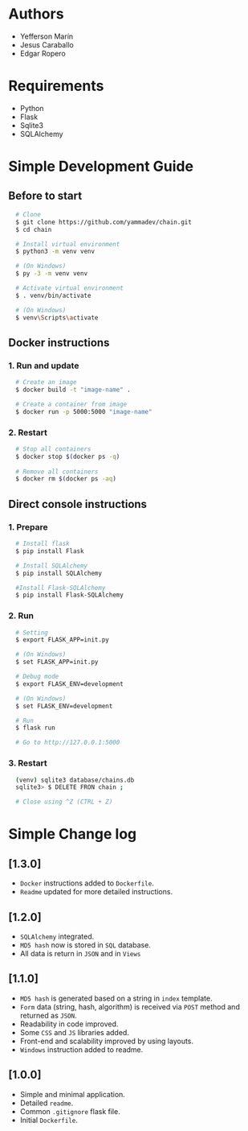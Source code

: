 # Authors
- Yefferson Marín
- Jesus Caraballo
- Edgar Ropero

# Requirements
- Python
- Flask
- Sqlite3
- SQLAlchemy

# Simple Development Guide
## Before to start
```sh
  # Clone
  $ git clone https://github.com/yammadev/chain.git
  $ cd chain

  # Install virtual environment
  $ python3 -m venv venv

  # (On Windows)
  $ py -3 -m venv venv

  # Activate virtual environment
  $ . venv/bin/activate

  # (On Windows)
  $ venv\Scripts\activate
```

## Docker instructions
### 1. Run and update
```sh
  # Create an image
  $ docker build -t "image-name" .

  # Create a container from image
  $ docker run -p 5000:5000 "image-name"
```

### 2. Restart
```sh
  # Stop all containers
  $ docker stop $(docker ps -q) 
  
  # Remove all containers
  $ docker rm $(docker ps -aq)
```

## Direct console instructions
### 1. Prepare
```sh
  # Install flask
  $ pip install Flask

  # Install SQLAlchemy
  $ pip install SQLAlchemy

  #Install Flask-SQLAlchemy
  $ pip install Flask-SQLAlchemy
```

### 2. Run
```sh
  # Setting
  $ export FLASK_APP=init.py

  # (On Windows)
  $ set FLASK_APP=init.py

  # Debug mode
  $ export FLASK_ENV=development

  # (On Windows)
  $ set FLASK_ENV=development

  # Run
  $ flask run

  # Go to http://127.0.0.1:5000
```

### 3. Restart
```sh
  (venv) sqlite3 database/chains.db
  sqlite3> $ DELETE FRON chain ;

  # Close using ^Z (CTRL + Z)
```

# Simple Change log
## [1.3.0]
- `Docker` instructions added to `Dockerfile`.
- `Readme` updated for more detailed instructions.

## [1.2.0]
- `SQLAlchemy` integrated.
- `MD5 hash` now is stored in `SQL` database.
- All data is return in `JSON` and in `Views`

## [1.1.0]
- `MD5 hash` is generated based on a string in `index` template.
- `Form` data (string, hash, algorithm) is received via `POST` method and returned as `JSON`.
- Readability in code improved.
- Some `CSS` and `JS` libraries added.
- Front-end and scalability improved by using layouts.
- `Windows` instruction added to readme.

## [1.0.0]
- Simple and minimal application.
- Detailed `readme`.
- Common `.gitignore` flask file.
- Initial `Dockerfile`.
